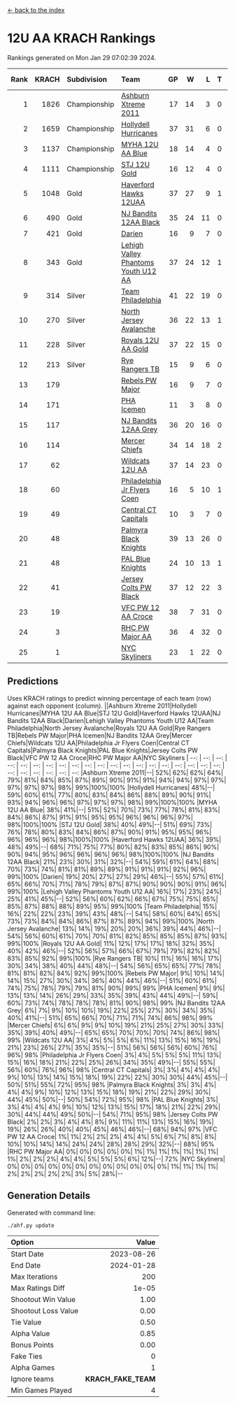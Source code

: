[<- back to the index](readme.md)
# 12U AA KRACH Rankings
Rankings generated on Mon Jan 29 07:02:39 2024.

Rank|KRACH|Subdivision|Team|GP|W|L|T|OTW|OTL|SoS|Exp Wins|Win Diff
---:|---:|:---|:---|---:|---:|---:|---:|---:|---:|---:|---:|---:
1|1826|Championship|[Ashburn Xtreme 2011](https://gamesheetstats.com/seasons/3659/teams/141121/schedule)|17|14|3|0|1|0|479|14.8|-0.0
2|1659|Championship|[Hollydell Hurricanes](https://gamesheetstats.com/seasons/3659/teams/141133/schedule)|37|31|6|0|4|0|415|31.8|-0.0
3|1137|Championship|[MYHA 12U AA Blue](https://gamesheetstats.com/seasons/3659/teams/141123/schedule)|18|14|4|0|1|1|421|14.8|-0.0
4|1111|Championship|[STJ 12U Gold](https://gamesheetstats.com/seasons/3659/teams/141122/schedule)|16|12|4|0|1|0|480|12.8|-0.0
5|1048|Gold|[Haverford Hawks 12UAA](https://gamesheetstats.com/seasons/3659/teams/141127/schedule)|37|27|9|1|2|3|534|28.3|-0.0
6|490|Gold|[NJ Bandits 12AA Black](https://gamesheetstats.com/seasons/3659/teams/141126/schedule)|35|24|11|0|0|1|423|24.8|-0.0
7|421|Gold|[Darien](https://gamesheetstats.com/seasons/3659/teams/141125/schedule)|16|9|7|0|1|1|479|9.9|0.0
8|343|Gold|[Lehigh Valley Phantoms Youth U12 AA](https://gamesheetstats.com/seasons/3659/teams/141129/schedule)|37|24|12|1|0|1|363|25.4|0.0
9|314|Silver|[Team Philadelphia](https://gamesheetstats.com/seasons/3659/teams/141128/schedule)|41|22|19|0|3|4|548|22.8|-0.0
10|270|Silver|[North Jersey Avalanche](https://gamesheetstats.com/seasons/3659/teams/141137/schedule)|36|22|13|1|1|2|266|23.4|0.0
11|228|Silver|[Royals 12U AA Gold](https://gamesheetstats.com/seasons/3659/teams/141142/schedule)|37|22|15|0|3|1|346|22.9|0.0
12|213|Silver|[Rye Rangers TB](https://gamesheetstats.com/seasons/3659/teams/141140/schedule)|15|9|6|0|1|1|212|9.9|0.0
13|179||[Rebels PW Major](https://gamesheetstats.com/seasons/3659/teams/141138/schedule)|16|9|7|0|1|0|184|9.9|0.0
14|171||[PHA Icemen](https://gamesheetstats.com/seasons/3659/teams/141145/schedule)|11|3|8|0|0|0|782|3.8|-0.0
15|117||[NJ Bandits 12AA Grey](https://gamesheetstats.com/seasons/3659/teams/141134/schedule)|36|20|16|0|2|2|222|20.9|0.0
16|114||[Mercer Chiefs](https://gamesheetstats.com/seasons/3659/teams/141135/schedule)|34|14|18|2|2|3|356|15.9|0.0
17|62||[Wildcats 12U AA](https://gamesheetstats.com/seasons/3659/teams/141136/schedule)|37|14|23|0|0|0|346|14.9|0.0
18|60||[Philadelphia Jr Flyers Coen](https://gamesheetstats.com/seasons/3659/teams/141143/schedule)|16|5|10|1|0|0|404|6.4|0.0
19|49||[Central CT Capitals](https://gamesheetstats.com/seasons/3659/teams/141124/schedule)|10|3|7|0|0|2|346|3.9|0.0
20|48||[Palmyra Black Knights](https://gamesheetstats.com/seasons/3659/teams/141130/schedule)|39|13|26|0|2|1|424|13.9|0.0
21|48||[PAL Blue Knights](https://gamesheetstats.com/seasons/3659/teams/141139/schedule)|24|10|13|1|0|1|135|11.4|0.0
22|41||[Jersey Colts PW Black](https://gamesheetstats.com/seasons/3659/teams/141141/schedule)|37|12|22|3|1|1|190|14.4|0.0
23|19||[VFC PW 12 AA Croce](https://gamesheetstats.com/seasons/3659/teams/141131/schedule)|38|7|31|0|1|2|504|7.9|0.0
24|3||[RHC PW Major AA](https://gamesheetstats.com/seasons/3659/teams/141132/schedule)|36|4|32|0|0|0|225|4.9|0.0
25|1||[NYC Skyliners](https://gamesheetstats.com/seasons/3659/teams/141144/schedule)|23|1|22|0|0|0|106|1.9|0.0

## Predictions
Uses KRACH ratings to predict winning percentage of each team (row) against each opponent (column).
||Ashburn Xtreme 2011|Hollydell Hurricanes|MYHA 12U AA Blue|STJ 12U Gold|Haverford Hawks 12UAA|NJ Bandits 12AA Black|Darien|Lehigh Valley Phantoms Youth U12 AA|Team Philadelphia|North Jersey Avalanche|Royals 12U AA Gold|Rye Rangers TB|Rebels PW Major|PHA Icemen|NJ Bandits 12AA Grey|Mercer Chiefs|Wildcats 12U AA|Philadelphia Jr Flyers Coen|Central CT Capitals|Palmyra Black Knights|PAL Blue Knights|Jersey Colts PW Black|VFC PW 12 AA Croce|RHC PW Major AA|NYC Skyliners
| --: | --: | --: | --: | --: | --: | --: | --: | --: | --: | --: | --: | --: | --: | --: | --: | --: | --: | --: | --: | --: | --: | --: | --: | --: | --: 
|Ashburn Xtreme 2011|--| 52%| 62%| 62%| 64%| 79%| 81%| 84%| 85%| 87%| 89%| 90%| 91%| 91%| 94%| 94%| 97%| 97%| 97%| 97%| 97%| 98%| 99%|100%|100%
|Hollydell Hurricanes| 48%|--| 59%| 60%| 61%| 77%| 80%| 83%| 84%| 86%| 88%| 89%| 90%| 91%| 93%| 94%| 96%| 96%| 97%| 97%| 97%| 98%| 99%|100%|100%
|MYHA 12U AA Blue| 38%| 41%|--| 51%| 52%| 70%| 73%| 77%| 78%| 81%| 83%| 84%| 86%| 87%| 91%| 91%| 95%| 95%| 96%| 96%| 96%| 97%| 98%|100%|100%
|STJ 12U Gold| 38%| 40%| 49%|--| 51%| 69%| 73%| 76%| 78%| 80%| 83%| 84%| 86%| 87%| 90%| 91%| 95%| 95%| 96%| 96%| 96%| 96%| 98%|100%|100%
|Haverford Hawks 12UAA| 36%| 39%| 48%| 49%|--| 68%| 71%| 75%| 77%| 80%| 82%| 83%| 85%| 86%| 90%| 90%| 94%| 95%| 96%| 96%| 96%| 96%| 98%|100%|100%
|NJ Bandits 12AA Black| 21%| 23%| 30%| 31%| 32%|--| 54%| 59%| 61%| 64%| 68%| 70%| 73%| 74%| 81%| 81%| 89%| 89%| 91%| 91%| 91%| 92%| 96%| 99%|100%
|Darien| 19%| 20%| 27%| 27%| 29%| 46%|--| 55%| 57%| 61%| 65%| 66%| 70%| 71%| 78%| 79%| 87%| 87%| 90%| 90%| 90%| 91%| 96%| 99%|100%
|Lehigh Valley Phantoms Youth U12 AA| 16%| 17%| 23%| 24%| 25%| 41%| 45%|--| 52%| 56%| 60%| 62%| 66%| 67%| 75%| 75%| 85%| 85%| 87%| 88%| 88%| 89%| 95%| 99%|100%
|Team Philadelphia| 15%| 16%| 22%| 22%| 23%| 39%| 43%| 48%|--| 54%| 58%| 60%| 64%| 65%| 73%| 73%| 84%| 84%| 86%| 87%| 87%| 89%| 94%| 99%|100%
|North Jersey Avalanche| 13%| 14%| 19%| 20%| 20%| 36%| 39%| 44%| 46%|--| 54%| 56%| 60%| 61%| 70%| 70%| 81%| 82%| 85%| 85%| 85%| 87%| 93%| 99%|100%
|Royals 12U AA Gold| 11%| 12%| 17%| 17%| 18%| 32%| 35%| 40%| 42%| 46%|--| 52%| 56%| 57%| 66%| 67%| 79%| 79%| 82%| 82%| 83%| 85%| 92%| 99%|100%
|Rye Rangers TB| 10%| 11%| 16%| 16%| 17%| 30%| 34%| 38%| 40%| 44%| 48%|--| 54%| 56%| 65%| 65%| 77%| 78%| 81%| 81%| 82%| 84%| 92%| 99%|100%
|Rebels PW Major|  9%| 10%| 14%| 14%| 15%| 27%| 30%| 34%| 36%| 40%| 44%| 46%|--| 51%| 60%| 61%| 74%| 75%| 78%| 79%| 79%| 81%| 90%| 99%| 99%
|PHA Icemen|  9%|  9%| 13%| 13%| 14%| 26%| 29%| 33%| 35%| 39%| 43%| 44%| 49%|--| 59%| 60%| 73%| 74%| 78%| 78%| 78%| 81%| 90%| 98%| 99%
|NJ Bandits 12AA Grey|  6%|  7%|  9%| 10%| 10%| 19%| 22%| 25%| 27%| 30%| 34%| 35%| 40%| 41%|--| 51%| 65%| 66%| 70%| 71%| 71%| 74%| 86%| 98%| 99%
|Mercer Chiefs|  6%|  6%|  9%|  9%| 10%| 19%| 21%| 25%| 27%| 30%| 33%| 35%| 39%| 40%| 49%|--| 65%| 65%| 70%| 70%| 70%| 74%| 86%| 98%| 99%
|Wildcats 12U AA|  3%|  4%|  5%|  5%|  6%| 11%| 13%| 15%| 16%| 19%| 21%| 23%| 26%| 27%| 35%| 35%|--| 51%| 56%| 56%| 56%| 60%| 76%| 96%| 98%
|Philadelphia Jr Flyers Coen|  3%|  4%|  5%|  5%|  5%| 11%| 13%| 15%| 16%| 18%| 21%| 22%| 25%| 26%| 34%| 35%| 49%|--| 55%| 55%| 56%| 60%| 76%| 96%| 98%
|Central CT Capitals|  3%|  3%|  4%|  4%|  4%|  9%| 10%| 13%| 14%| 15%| 18%| 19%| 22%| 22%| 30%| 30%| 44%| 45%|--| 50%| 51%| 55%| 72%| 95%| 98%
|Palmyra Black Knights|  3%|  3%|  4%|  4%|  4%|  9%| 10%| 12%| 13%| 15%| 18%| 19%| 21%| 22%| 29%| 30%| 44%| 45%| 50%|--| 50%| 54%| 72%| 95%| 98%
|PAL Blue Knights|  3%|  3%|  4%|  4%|  4%|  9%| 10%| 12%| 13%| 15%| 17%| 18%| 21%| 22%| 29%| 30%| 44%| 44%| 49%| 50%|--| 54%| 71%| 95%| 98%
|Jersey Colts PW Black|  2%|  2%|  3%|  4%|  4%|  8%|  9%| 11%| 11%| 13%| 15%| 16%| 19%| 19%| 26%| 26%| 40%| 40%| 45%| 46%| 46%|--| 68%| 94%| 97%
|VFC PW 12 AA Croce|  1%|  1%|  2%|  2%|  2%|  4%|  4%|  5%|  6%|  7%|  8%|  8%| 10%| 10%| 14%| 14%| 24%| 24%| 28%| 28%| 29%| 32%|--| 88%| 95%
|RHC PW Major AA|  0%|  0%|  0%|  0%|  0%|  1%|  1%|  1%|  1%|  1%|  1%|  1%|  1%|  2%|  2%|  2%|  4%|  4%|  5%|  5%|  5%|  6%| 12%|--| 72%
|NYC Skyliners|  0%|  0%|  0%|  0%|  0%|  0%|  0%|  0%|  0%|  0%|  0%|  0%|  1%|  1%|  1%|  1%|  2%|  2%|  2%|  2%|  2%|  3%|  5%| 28%|--

## Generation Details

Generated with command line:
```
./ahf.py update
```

| Option | Value |
| :----- | ----: |
| Start Date | 2023-08-26 |
| End Date | 2024-01-28 |
| Max Iterations | 200 |
| Max Ratings Diff | 1e-05 |
| Shootout Win Value | 1.00 |
| Shootout Loss Value | 0.00 |
| Tie Value | 0.50 |
| Alpha Value | 0.85 |
| Bonus Points | 0.00 |
| Fake Ties | 0 |
| Alpha Games | 1 |
| Ignore teams | __KRACH_FAKE_TEAM__ |
| Min Games Played | 4 |

